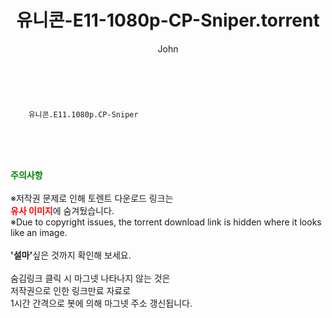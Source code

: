 ﻿---
layout: post
title:  "    유니콘-E11-1080p-CP-Sniper.torrent"
author: John
categories: [ 드라마 ]
tags: [  ]
image:  
description: "    유니콘-E11-1080p-CP-Sniper torrent 정보 공유"
toc: true
toc_sticky: true
---

<br>

        유니콘.E11.1080p.CP-Sniper  
    
<br><br><br>
<p data-ke-size="size16"><b><span style="color: green;">주의사항</span></b><br /><br />※저작권 문제로 인해 토렌트 다운로드 링크는<br /><b><span style="color: red;">유사 이미지</span></b>에 숨겨뒀습니다.<br />※Due to copyright issues, the torrent download link is hidden where it looks like an image.<br /><br /><b>'설마'</b>싶은 것까지 확인해 보세요.<br /><br />숨김링크 클릭 시 마그넷 나타나지 않는 것은<br />저작권으로 인한 링크만료 자료로<br />1시간 간격으로 봇에 의해 마그넷 주소 갱신됩니다.</p>
